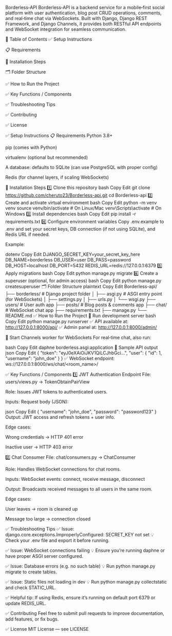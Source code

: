 Borderless‑API
Borderless‑API is a backend service for a mobile‑first social platform with user authentication, blog post CRUD operations, comments, and real‑time chat via WebSockets.
Built with Django, Django REST Framework, and Django Channels, it provides both RESTful API endpoints and WebSocket integration for seamless communication.

📑 Table of Contents
✅ Setup Instructions

📋 Requirements

🔧 Installation Steps

🗂 Folder Structure

✅ How to Run the Project

✅ Key Functions / Components

✅ Troubleshooting Tips

✅ Contributing

✅ License

✅ Setup Instructions
📋 Requirements
Python 3.8+

pip (comes with Python)

virtualenv (optional but recommended)

A database: defaults to SQLite (can use PostgreSQL with proper config)

Redis (for channel layers, if scaling WebSockets)

🔧 Installation Steps
1️⃣ Clone this repository
bash
Copy
Edit
git clone https://github.com/cheruto23/Borderless-api.git
cd Borderless-api
2️⃣ Create and activate virtual environment
bash
Copy
Edit
python -m venv venv
source venv/bin/activate    # On Linux/Mac
venv\Scripts\activate       # On Windows
3️⃣ Install dependencies
bash
Copy
Edit
pip install -r requirements.txt
4️⃣ Configure environment variables
Copy .env.example to .env and set your secret keys, DB connection (if not using SQLite), and Redis URL if needed.

Example:

dotenv
Copy
Edit
DJANGO_SECRET_KEY=your_secret_key_here
DB_NAME=borderless
DB_USER=user
DB_PASS=password
DB_HOST=localhost
DB_PORT=5432
REDIS_URL=redis://127.0.0.1:6379
5️⃣ Apply migrations
bash
Copy
Edit
python manage.py migrate
6️⃣ Create a superuser (optional, for admin access)
bash
Copy
Edit
python manage.py createsuperuser
🗂 Folder Structure
plaintext
Copy
Edit
Borderless-api/
├── borderless/           # Django project folder
│   ├── asgi.py           # ASGI entry point (for WebSockets)
│   ├── settings.py
│   ├── urls.py
│   └── wsgi.py
├── users/                # User auth app
├── posts/                # Blog posts & comments app
├── chat/                 # WebSocket chat app
├── requirements.txt
├── manage.py
└── README.md
✅ How to Run the Project
🔷 Run development server
bash
Copy
Edit
python manage.py runserver
✅ API available at: http://127.0.0.1:8000/api/
✅ Admin panel at: http://127.0.0.1:8000/admin/

🔷 Start Channels worker for WebSockets
For real‑time chat, also run:

bash
Copy
Edit
daphne borderless.asgi:application
🔷 Sample API output
json
Copy
Edit
{
  "token": "eyJ0eXAiOiJKV1QiLCJhbGci...",
  "user": {
    "id": 1,
    "username": "john_doe"
  }
}
✅ WebSocket endpoint:
ws://127.0.0.1:8000/ws/chat/<room_name>/

✅ Key Functions / Components
1️⃣ JWT Authentication Endpoint
File: users/views.py → TokenObtainPairView

Role: Issues JWT tokens to authenticated users.

Inputs: Request body (JSON):

json
Copy
Edit
{ "username": "john_doe", "password": "password123" }
Output: JWT access and refresh tokens + user info.

Edge cases:

Wrong credentials → HTTP 401 error

Inactive user → HTTP 403 error

2️⃣ Chat Consumer
File: chat/consumers.py → ChatConsumer

Role: Handles WebSocket connections for chat rooms.

Inputs: WebSocket events: connect, receive message, disconnect

Output: Broadcasts received messages to all users in the same room.

Edge cases:

User leaves → room is cleaned up

Message too large → connection closed

✅ Troubleshooting Tips
✅ Issue: django.core.exceptions.ImproperlyConfigured: SECRET_KEY not set
💡 Check your .env file and export it before running.

✅ Issue: WebSocket connections failing
💡 Ensure you’re running daphne or have proper ASGI server configured.

✅ Issue: Database errors (e.g. no such table)
💡 Run python manage.py migrate to create tables.

✅ Issue: Static files not loading in dev
💡 Run python manage.py collectstatic and check STATIC_URL.

✅ Helpful tip:
If using Redis, ensure it’s running on default port 6379 or update REDIS_URL.

✅ Contributing
Feel free to submit pull requests to improve documentation, add features, or fix bugs.

✅ License
MIT License — see LICENSE

